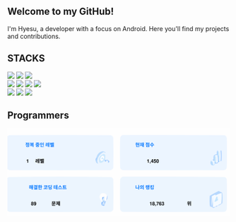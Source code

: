 ## Welcome to my GitHub!
I'm Hyesu, a developer with a focus on Android. Here you'll find my projects and contributions.

## STACKS

<div> 
  <img src="https://img.shields.io/badge/android-34A853?style=for-the-badge&logo=android&logoColor=white"> 
  <img src="https://img.shields.io/badge/kotlin-7F52FF?style=for-the-badge&logo=kotlin&logoColor=white">
  <img src="https://img.shields.io/badge/firebase-DD2C00?style=for-the-badge&logo=firebase&logoColor=white"> 
  <br>

   <img src="https://img.shields.io/badge/unity-FFFFFF?style=for-the-badge&logo=unity&logoColor=white"> 
  <img src="https://img.shields.io/badge/csharp-512BD4?style=for-the-badge&logo=csharp&logoColor=white">
  <img src="https://img.shields.io/badge/lua-2C2D72?style=for-the-badge&logo=lua&logoColor=white"> 
  <img src="https://img.shields.io/badge/json-000000?style=for-the-badge&logo=json&logoColor=white"> 
  <br>

  <img src="https://img.shields.io/badge/java-007396?style=for-the-badge&logo=java&logoColor=white">
  <img src="https://img.shields.io/badge/spring-6DB33F?style=for-the-badge&logo=spring&logoColor=white">
  <img src="https://img.shields.io/badge/mysql-4479A1?style=for-the-badge&logo=mysql&logoColor=white">
  <br>
</div>

## Programmers

[![](https://github.com/ryu-hyesu/github-programmers-rank/blob/master/lib/result.svg)](https://github.com/libtv/github-programmers-rank)

